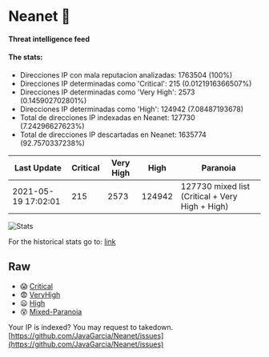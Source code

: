 # Neanet :hocho:
#### Threat intelligence feed
#### The stats:

- Direcciones IP con mala reputacion analizadas: 1763504 (100%)
- Direcciones IP determinadas como 'Critical':  215 (0.0121916366507%)
- Direcciones IP determinadas como 'Very High':  2573 (0.145902702801%)
- Direcciones IP determinadas como 'High':  124942 (7.08487193678)
- Total de direcciones IP indexadas en Neanet:  127730 (7.24296627623%)
- Total de direcciones IP descartadas en Neanet:  1635774 (92.7570337238%)

| Last Update | Critical | Very High | High | Paranoia |
| --- | --- | --- | --- | --- |
| 2021-05-19 17:02:01 | 215 | 2573 | 124942 | 127730 mixed list (Critical + Very High + High)|

![Stats](https://docs.google.com/spreadsheets/d/e/2PACX-1vSnaNMIXVabIpDJjufMlzH7poXnshF3mgd8Is1g9ytUEzVsP5my4Trn8f-xkoLLQ38xpL3HtmUexLo6/pubchart?oid=501124687&format=image)

For the historical stats go to: [link](/stats.csv)
## Raw
- :scream: [Critical](https://raw.githubusercontent.com/JavaGarcia/Neanet/master/blacklists/neanet_critical.txt)
- :fearful: [VeryHigh](https://raw.githubusercontent.com/JavaGarcia/Neanet/master/blacklists/neanet_veryHigh.txtt)
- :frowning: [High](https://raw.githubusercontent.com/JavaGarcia/Neanet/master/blacklists/neanet_high.txt)
- :dizzy_face: [Mixed-Paranoia](https://raw.githubusercontent.com/JavaGarcia/Neanet/master/blacklists/neanet_all.txt)


Your IP is indexed? You may request to takedown. [https://github.com/JavaGarcia/Neanet/issues](https://github.com/JavaGarcia/Neanet/issues)


















































































































































































































































































































































































































































































































































































































































































































































































































































































































































































































































































































































































































































































































































































































































































































































































































































































































































































































































































































































































































































































































































































































































































































































































































































































































































































































































































































































































































































































































































































































































































































































































































































































































































































































































































































































































































































































































































































































































































































































































































































































































































































































































































































































































































































































































































































































































































































































































































































































































































































































































































































































































































































































































































































































































































































































































































































































































































































































































































































































































































































































































































































































































































































































































































































































































































































































































































